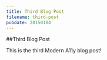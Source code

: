 ```yaml
---
title: Third Blog Post
filename: third-post
pubdate: 20150104 
---
```


##Third Blog Post

This is the third Modern A11y blog post!

